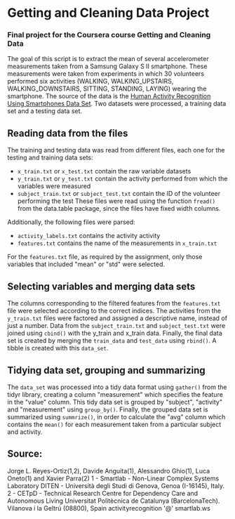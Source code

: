 # Getting and Cleaning Data Project
### Final project for the Coursera course Getting and Cleaning Data

The goal of this script is to extract the mean of several accelerometer measurements taken from a Samsung Galaxy S II smartphone. These measurements were taken from experiments in which 30 volunteers performed six activities (WALKING, WALKING_UPSTAIRS, WALKING_DOWNSTAIRS, SITTING, STANDING, LAYING) wearing the smartphone. The source of the data is the [Human Activity Recognition Using Smartphones Data Set](http://archive.ics.uci.edu/ml/datasets/Human+Activity+Recognition+Using+Smartphones). Two datasets were processed, a training data set and a testing data set.

## Reading data from the files
The training and testing data was read from different files, each one for the testing and training data sets:
- `x_train.txt` or `x_test.txt` contain the raw variable datasets
- `y_train.txt` or `y_test.txt` contain the activity performed from which the variables were measured
- `subject_train.txt` or `subject_test.txt` contain the ID of the volunteer performing the test
These files were read using the function `fread()` from the data.table package, since the files have fixed width columns.

Additionally, the following files were parsed:
- `activity_labels.txt` contains the activity activity
- `features.txt` contains the name of the measurements in `x_train.txt`

For the `features.txt` file, as required by the assignment, only those variables that included "mean" or "std" were selected.

## Selecting variables and merging data sets
The columns corresponding to the filtered features from the `features.txt` file were selected according to the correct indices. The activities from the `y_train.txt` files were factored and assigned a descriptive name, instead of just a number. Data from the `subject_train.txt` and `subject_test.txt` were joined using `cbind()` with the y_train and x_train data. Finally, the final data set is created by merging the `train_data` and `test_data` using `rbind()`. A tibble is created with this `data_set`.

## Tidying data set, grouping and summarizing
The `data_set` was processed into a tidy data format using `gather()` from the tidyr library, creating a column "measurement" which specifies the feature in the "value" column. This tidy data set is grouped by "subject", "activity" and "measurement" using `group_by()`. Finally, the grouped data set is summarized using `summrize()`, in order to calculate the "avg" column which contains the `mean()` for each measurement taken from a particular subject and activity.

## Source:

Jorge L. Reyes-Ortiz(1,2), Davide Anguita(1), Alessandro Ghio(1), Luca Oneto(1) and Xavier Parra(2)
1 - Smartlab - Non-Linear Complex Systems Laboratory
DITEN - Università degli Studi di Genova, Genoa (I-16145), Italy.
2 - CETpD - Technical Research Centre for Dependency Care and Autonomous Living
Universitat Politècnica de Catalunya (BarcelonaTech). Vilanova i la Geltrú (08800), Spain
activityrecognition '@' smartlab.ws
